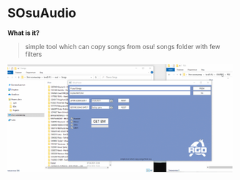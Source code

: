 # SOsuAudio

**What is it?**
>simple tool which can copy songs from osu! songs folder with few filters

![](demo.gif)
